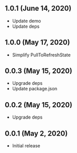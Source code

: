 ## 1.0.1 (June 14, 2020)

* Update demo
* Update deps

## 1.0.0 (May 17, 2020)

* Simplify PullToRefreshState

## 0.0.3 (May 15, 2020)

* Upgrade deps
* Update package.json

## 0.0.2 (May 15, 2020)

* Upgrade deps

## 0.0.1 (May 2, 2020)

* Initial release
